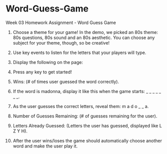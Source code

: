 # Word-Guess-Game
Week 03 Homework Assignment - Word Guess Game

1) Choose a theme for your game! In the demo, we picked an 80s theme: 80s questions, 80s sound and an 80s aesthetic. You can choose any subject for your theme, though, so be creative!

2) Use key events to listen for the letters that your players will type.

3) Display the following on the page:

4) Press any key to get started!

5) Wins: (# of times user guessed the word correctly).

6) If the word is madonna, display it like this when the game starts: _ _ _ _ _ _ _.

7) As the user guesses the correct letters, reveal them: m a d o _ _ a.

8) Number of Guesses Remaining: (# of guesses remaining for the user).

9) Letters Already Guessed: (Letters the user has guessed, displayed like L Z Y H).

10) After the user wins/loses the game should automatically choose another word and make the user play it.

